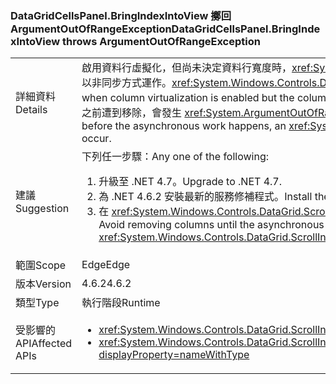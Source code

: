 ### <a name="datagridcellspanelbringindexintoview-throws-argumentoutofrangeexception"></a><span data-ttu-id="c0924-101">DataGridCellsPanel.BringIndexIntoView 擲回 ArgumentOutOfRangeException</span><span class="sxs-lookup"><span data-stu-id="c0924-101">DataGridCellsPanel.BringIndexIntoView throws ArgumentOutOfRangeException</span></span>

|   |   |
|---|---|
|<span data-ttu-id="c0924-102">詳細資料</span><span class="sxs-lookup"><span data-stu-id="c0924-102">Details</span></span>|<span data-ttu-id="c0924-103">啟用資料行虛擬化，但尚未決定資料行寬度時，<xref:System.Windows.Controls.DataGrid.ScrollIntoView(System.Object)> 將以非同步方式運作。</span><span class="sxs-lookup"><span data-stu-id="c0924-103"><xref:System.Windows.Controls.DataGrid.ScrollIntoView(System.Object)> will work asynchronously when column virtualization is enabled but the column widths have not yet been determined.</span></span>  <span data-ttu-id="c0924-104">如果資料行在非同步工作進行之前遭到移除，會發生 <xref:System.ArgumentOutOfRangeException?displayProperty=name>。</span><span class="sxs-lookup"><span data-stu-id="c0924-104">If columns are removed before the asynchronous work happens, an <xref:System.ArgumentOutOfRangeException?displayProperty=name> can occur.</span></span>|
|<span data-ttu-id="c0924-105">建議</span><span class="sxs-lookup"><span data-stu-id="c0924-105">Suggestion</span></span>|<span data-ttu-id="c0924-106">下列任一步驟：</span><span class="sxs-lookup"><span data-stu-id="c0924-106">Any one of the following:</span></span><ol><li><span data-ttu-id="c0924-107">升級至 .NET 4.7。</span><span class="sxs-lookup"><span data-stu-id="c0924-107">Upgrade to .NET 4.7.</span></span></li><li><span data-ttu-id="c0924-108">為 .NET 4.6.2 安裝最新的服務修補程式。</span><span class="sxs-lookup"><span data-stu-id="c0924-108">Install the latest servicing patch for .NET 4.6.2.</span></span></li><li><span data-ttu-id="c0924-109">在 <xref:System.Windows.Controls.DataGrid.ScrollIntoView(System.Object)> 的非同步回應完成之前，避免移除資料行。</span><span class="sxs-lookup"><span data-stu-id="c0924-109">Avoid removing columns until the asynchronous response to <xref:System.Windows.Controls.DataGrid.ScrollIntoView(System.Object)> has completed.</span></span></li></ol>|
|<span data-ttu-id="c0924-110">範圍</span><span class="sxs-lookup"><span data-stu-id="c0924-110">Scope</span></span>|<span data-ttu-id="c0924-111">Edge</span><span class="sxs-lookup"><span data-stu-id="c0924-111">Edge</span></span>|
|<span data-ttu-id="c0924-112">版本</span><span class="sxs-lookup"><span data-stu-id="c0924-112">Version</span></span>|<span data-ttu-id="c0924-113">4.6.2</span><span class="sxs-lookup"><span data-stu-id="c0924-113">4.6.2</span></span>|
|<span data-ttu-id="c0924-114">類型</span><span class="sxs-lookup"><span data-stu-id="c0924-114">Type</span></span>|<span data-ttu-id="c0924-115">執行階段</span><span class="sxs-lookup"><span data-stu-id="c0924-115">Runtime</span></span>|
|<span data-ttu-id="c0924-116">受影響的 API</span><span class="sxs-lookup"><span data-stu-id="c0924-116">Affected APIs</span></span>|<ul><li><xref:System.Windows.Controls.DataGrid.ScrollIntoView(System.Object)?displayProperty=nameWithType></li><li><xref:System.Windows.Controls.DataGrid.ScrollIntoView(System.Object,System.Windows.Controls.DataGridColumn)?displayProperty=nameWithType></li></ul>|

